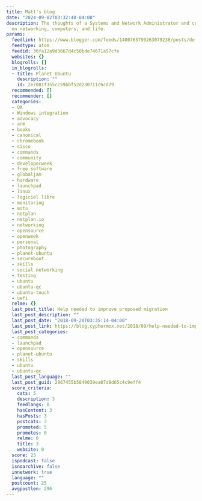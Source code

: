 ```yaml
---
title: Matt's blog
date: "2024-09-02T03:32:40-04:00"
description: The thoughts of a Systems and Network Administrator and computer geek
  on networking, computers, and life.
params:
  feedlink: https://www.blogger.com/feeds/1400765799263079238/posts/default/-/planet-ubuntu
  feedtype: atom
  feedid: 36fa12a9d3667d4c50bde74671a57cfe
  websites: {}
  blogrolls: []
  in_blogrolls:
  - title: Planet Ubuntu
    description: ""
    id: 2e7081f355cc59bbf52d230711c6cd29
  recommended: []
  recommender: []
  categories:
  - QA
  - Windows integration
  - advocacy
  - arm
  - books
  - canonical
  - chromebook
  - cisco
  - commands
  - community
  - developerweek
  - free software
  - globaljam
  - hardware
  - launchpad
  - linux
  - logiciel libre
  - monitoring
  - motu
  - netplan
  - netplan.io
  - networking
  - opensource
  - openweek
  - personal
  - photography
  - planet-ubuntu
  - secureboot
  - skills
  - social networking
  - testing
  - ubuntu
  - ubuntu-qc
  - ubuntu-touch
  - uefi
  relme: {}
  last_post_title: Help needed to improve proposed migration
  last_post_description: ""
  last_post_date: "2018-09-20T03:35:14-04:00"
  last_post_link: https://blog.cyphermox.net/2018/09/help-needed-to-improve-proposed.html
  last_post_categories:
  - commands
  - launchpad
  - opensource
  - planet-ubuntu
  - skills
  - ubuntu
  - ubuntu-qc
  last_post_language: ""
  last_post_guid: 2967455b5849039ea87d8d65c4c9eff4
  score_criteria:
    cats: 5
    description: 3
    feedlangs: 0
    hasContent: 3
    hasPosts: 3
    postcats: 3
    promoted: 5
    promotes: 0
    relme: 0
    title: 3
    website: 0
  score: 25
  ispodcast: false
  isnoarchive: false
  innetwork: true
  language: ""
  postcount: 25
  avgpostlen: 296
---
```

